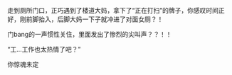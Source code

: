 走到厕所门口，正巧遇到了楼道大妈，拿下了“正在打扫”的牌子，你感叹时间正好，刚前脚抬入，后脚大妈一下子就冲进了对面女厕？！

门bang的一声惯性关住，里面发出了惨烈的尖叫声？？！！

“工...工作也太热情了吧？”

你惊魂未定